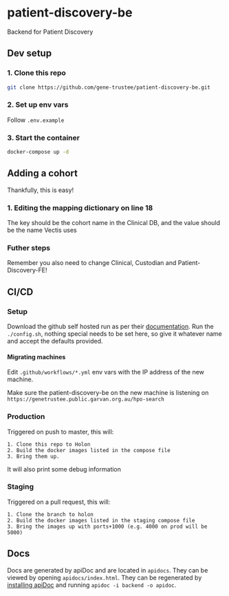# patient-discovery-be

Backend for Patient Discovery

## Dev setup
### 1. Clone this repo
```sh
git clone https://github.com/gene-trustee/patient-discovery-be.git
```
### 2. Set up env vars
Follow `.env.example`

### 3. Start the container
```sh
docker-compose up -d
```

## Adding a cohort
Thankfully, this is easy!
### 1. Editing the mapping dictionary on line 18
The key should be the cohort name in the Clinical DB, and the value should be the name Vectis uses
### Futher steps
Remember you also need to change Clinical, Custodian and Patient-Discovery-FE!

## CI/CD
### Setup
Download the github self hosted run as per their [documentation](https://docs.github.com/en/actions/hosting-your-own-runners/adding-self-hosted-runners). Run the `./config.sh`, nothing special needs to be set here, so give it whatever name and accept the defaults provided.

#### Migrating machines
Edit `.github/workflows/*.yml` env vars with the IP address of the new machine.

Make sure the patient-discovery-be on the new machine is listening on `https://genetrustee.public.garvan.org.au/hpo-search`

### Production
Triggered on push to master, this will:

    1. Clone this repo to Holon
    2. Build the docker images listed in the compose file
    3. Bring them up.
It will also print some debug information 

### Staging
Triggered on a pull request, this will:

    1. Clone the branch to holon
    2. Build the docker images listed in the staging compose file
    3. Bring the images up with ports+1000 (e.g. 4000 on prod will be 5000)
    
## Docs
Docs are generated by apiDoc and are located in `apidocs`. They can be viewed by opening `apidocs/index.html`. They can be regenerated by [installing apiDoc](https://apidocjs.com/) and running `apidoc -i backend -o apidoc`.
